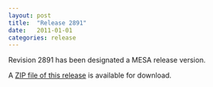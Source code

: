 ```yaml
---
layout: post
title:  "Release 2891"
date:   2011-01-01
categories: release
---
```


Revision 2891 has been designated a MESA release version.


A [ZIP file of this release][zip] is available for download.

[zip]:http://sourceforge.net/projects/mesa/files/releases/mesa-r2891.zip/download
